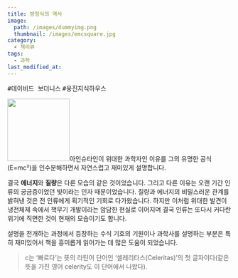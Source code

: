 ```yaml
---
title: 방정식의 역사
image: 
  path: /images/dummyimg.png
  thumbnail: /images/emcsquare.jpg
category:
  - 책리뷰
tags:
  - 과학
last_modified_at:
---
```


<kbd>#데이비드 보더니스</kbd> <kbd>#웅진지식하우스</kbd> 

<img src="https://img.ridicdn.net/cover/606001408/xxlarge" style="width: 140px" class="align-right" alt=""/>아인슈타인이 위대한 과학자인 이유를 그의 유명한 공식(E=mc²)을 인수분해하면서 자연스럽고 재미있게 설명합니다.

결국 **에너지**와 **질량**은 다른 모습의 같은 것이었습니다. 그리고 다른 이유는 오랜 기간 인류의 궁금증이었던 빛이라는 인자 때문이었습니다. 질량과 에너지의 비밀스러운 관계를 밝혀낸 것은 전 인류에게 획기적인 기회로 다가왔습니다. 하지만 이처럼 위대한 발견이 냉전체제 속에서 핵무기 개발이라는 암담한 현실로 이어지며 결국 인류는 또다시 커다란 위기에 직면한 것이 현재의 모습이기도 합니다. 

설명을 전개하는 과정에서 등장하는 수식 기호의 기원이나 과학사를 설명하는 부분은 특히 재미있어서 책을 흥미롭게 읽어가는 데 많은 도움이 되었습니다. 

> c는 ‘빠르다’는 뜻의 라틴어 단어인 ‘셀레리타스(Celeritas)’의 첫 글자이다(같은 뜻을 가진 영어 celerity도 이 단어에서 나왔다). 
>
